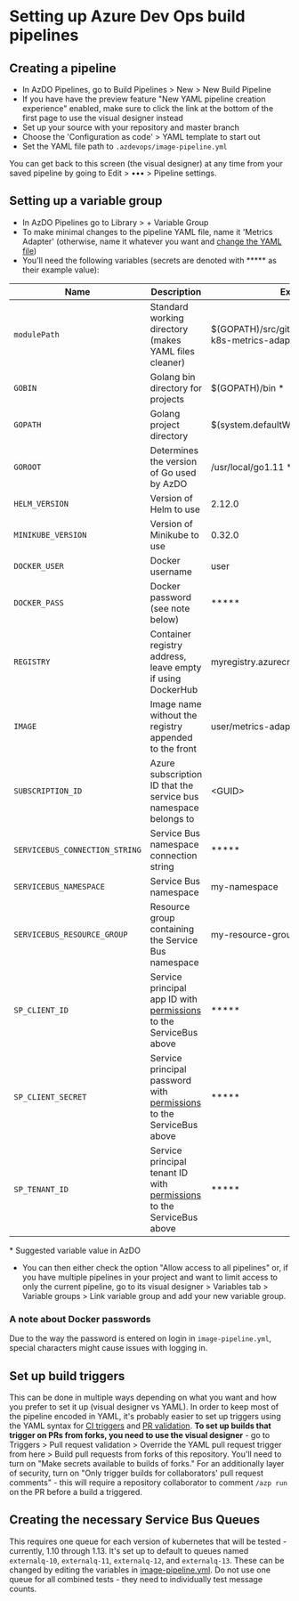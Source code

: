 # Setting up Azure Dev Ops build pipelines

## Creating a pipeline
* In AzDO Pipelines, go to Build Pipelines > New > New Build Pipeline
* If you have have the preview feature "New YAML pipeline creation experience" enabled, make sure to click the link at the bottom of the first page to use the visual designer instead
* Set up your source with your repository and master branch
* Choose the 'Configuration as code' > YAML template to start out
* Set the YAML file path to `.azdevops/image-pipeline.yml`

You can get back to this screen (the visual designer) at any time from your saved pipeline by going to Edit > ••• > Pipeline settings.

## Setting up a variable group
* In AzDO Pipelines go to Library > + Variable Group
* To make minimal changes to the pipeline YAML file, name it 'Metrics Adapter' (otherwise, name it whatever you want and [change the YAML file](./image-pipeline.yml#L8))
* You'll need the following variables (secrets are denoted with \*\*\*\*\* as their example value):

| Name | Description | Example |
| --- | --- | --- |
| `modulePath` | Standard working directory (makes YAML files cleaner) | $(GOPATH)/src/github.com/Azure/azure-k8s-metrics-adapter \* |
| `GOBIN` | Golang bin directory for projects | $(GOPATH)/bin \* |
| `GOPATH` | Golang project directory | $(system.defaultWorkingDirectory)/go \* |
| `GOROOT` | Determines the version of Go used by AzDO | /usr/local/go1.11 \* |
| `HELM_VERSION` | Version of Helm to use | 2.12.0 |
| `MINIKUBE_VERSION` | Version of Minikube to use | 0.32.0 |
| `DOCKER_USER` | Docker username | user |
| `DOCKER_PASS` | Docker password (see note below) | \*\*\*\*\* |
| `REGISTRY` | Container registry address, leave empty if using DockerHub | myregistry.azurecr.io |
| `IMAGE` | Image name without the registry appended to the front | user/metrics-adapter-test |
| `SUBSCRIPTION_ID` | Azure subscription ID that the service bus namespace belongs to | <GUID\> |
| `SERVICEBUS_CONNECTION_STRING` | Service Bus namespace connection string | \*\*\*\*\* |
| `SERVICEBUS_NAMESPACE` | Service Bus namespace | my-namespace  |
| `SERVICEBUS_RESOURCE_GROUP` | Resource group containing the Service Bus namespace | my-resource-group |
| `SP_CLIENT_ID` | Service principal app ID with [permissions](../README.md#using-azure-ad-application-id-and-secret) to the ServiceBus above  | \*\*\*\*\* |
| `SP_CLIENT_SECRET` | Service principal password with [permissions](../README.md#using-azure-ad-application-id-and-secret) to the ServiceBus above | \*\*\*\*\* |
| `SP_TENANT_ID` | Service principal tenant ID with [permissions](../README.md#using-azure-ad-application-id-and-secret) to the ServiceBus above | \*\*\*\*\* |

\* Suggested variable value in AzDO

* You can then either check the option "Allow access to all pipelines" or, if you have multiple pipelines in your project and want to limit access to only the current pipeline, go to its visual designer > Variables tab > Variable groups > Link variable group and add your new variable group.

### A note about Docker passwords
Due to the way the password is entered on login in `image-pipeline.yml`, special characters might cause issues with logging in.

## Set up build triggers
This can be done in multiple ways depending on what you want and how you prefer to set it up (visual designer vs YAML). In order to keep most of the pipeline encoded in YAML, it's probably easier to set up triggers using the YAML syntax for [CI triggers](https://docs.microsoft.com/en-us/azure/devops/pipelines/yaml-schema?view=azure-devops&tabs=schema&viewFallbackFrom=azdevops#trigger) and [PR validation](https://docs.microsoft.com/en-us/azure/devops/pipelines/yaml-schema?view=azure-devops&tabs=schema&viewFallbackFrom=azdevops#pr-trigger). **To set up builds that trigger on PRs from forks, you need to use the visual designer** - go to Triggers > Pull request validation > Override the YAML pull request trigger from here > Build pull requests from forks of this repository. You'll need to turn on "Make secrets available to builds of forks." For an additionally layer of security, turn on "Only trigger builds for collaborators' pull request comments" - this will require a repository collaborator to comment `/azp run` on the PR before a build a triggered.

## Creating the necessary Service Bus Queues
This requires one queue for each version of kubernetes that will be tested - currently, 1.10 through 1.13. It's set up to default to queues named `externalq-10`, `externalq-11`, `externalq-12`, and `externalq-13`. These can be changed by editing the variables in [image-pipeline.yml](./image-pipeline.yml#L54). Do not use one queue for all combined tests - they need to individually test message counts.
